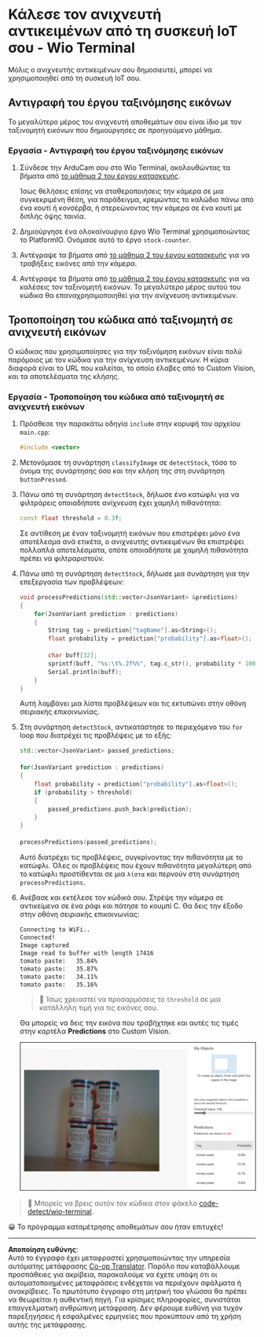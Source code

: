 <!--
CO_OP_TRANSLATOR_METADATA:
{
  "original_hash": "4cf1421420a6fab9ab4f2c391bd523b7",
  "translation_date": "2025-08-27T21:37:56+00:00",
  "source_file": "5-retail/lessons/2-check-stock-device/wio-terminal-object-detector.md",
  "language_code": "el"
}
-->
# Κάλεσε τον ανιχνευτή αντικειμένων από τη συσκευή IoT σου - Wio Terminal

Μόλις ο ανιχνευτής αντικειμένων σου δημοσιευτεί, μπορεί να χρησιμοποιηθεί από τη συσκευή IoT σου.

## Αντιγραφή του έργου ταξινόμησης εικόνων

Το μεγαλύτερο μέρος του ανιχνευτή αποθεμάτων σου είναι ίδιο με τον ταξινομητή εικόνων που δημιούργησες σε προηγούμενο μάθημα.

### Εργασία - Αντιγραφή του έργου ταξινόμησης εικόνων

1. Σύνδεσε την ArduCam σου στο Wio Terminal, ακολουθώντας τα βήματα από [το μάθημα 2 του έργου κατασκευής](../../../4-manufacturing/lessons/2-check-fruit-from-device/wio-terminal-camera.md#task---connect-the-camera).

    Ίσως θελήσεις επίσης να σταθεροποιήσεις την κάμερα σε μια συγκεκριμένη θέση, για παράδειγμα, κρεμώντας το καλώδιο πάνω από ένα κουτί ή κονσέρβα, ή στερεώνοντας την κάμερα σε ένα κουτί με διπλής όψης ταινία.

1. Δημιούργησε ένα ολοκαίνουργιο έργο Wio Terminal χρησιμοποιώντας το PlatformIO. Ονόμασε αυτό το έργο `stock-counter`.

1. Αντέγραψε τα βήματα από [το μάθημα 2 του έργου κατασκευής](../../../4-manufacturing/lessons/2-check-fruit-from-device/README.md#task---capture-an-image-using-an-iot-device) για να τραβήξεις εικόνες από την κάμερα.

1. Αντέγραψε τα βήματα από [το μάθημα 2 του έργου κατασκευής](../../../4-manufacturing/lessons/2-check-fruit-from-device/README.md#task---classify-images-from-your-iot-device) για να καλέσεις τον ταξινομητή εικόνων. Το μεγαλύτερο μέρος αυτού του κώδικα θα επαναχρησιμοποιηθεί για την ανίχνευση αντικειμένων.

## Τροποποίηση του κώδικα από ταξινομητή σε ανιχνευτή εικόνων

Ο κώδικας που χρησιμοποίησες για την ταξινόμηση εικόνων είναι πολύ παρόμοιος με τον κώδικα για την ανίχνευση αντικειμένων. Η κύρια διαφορά είναι το URL που καλείται, το οποίο έλαβες από το Custom Vision, και τα αποτελέσματα της κλήσης.

### Εργασία - Τροποποίηση του κώδικα από ταξινομητή σε ανιχνευτή εικόνων

1. Πρόσθεσε την παρακάτω οδηγία `include` στην κορυφή του αρχείου `main.cpp`:

    ```cpp
    #include <vector>
    ```

1. Μετονόμασε τη συνάρτηση `classifyImage` σε `detectStock`, τόσο το όνομα της συνάρτησης όσο και την κλήση της στη συνάρτηση `buttonPressed`.

1. Πάνω από τη συνάρτηση `detectStock`, δήλωσε ένα κατώφλι για να φιλτράρεις οποιαδήποτε ανίχνευση έχει χαμηλή πιθανότητα:

    ```cpp
    const float threshold = 0.3f;
    ```

    Σε αντίθεση με έναν ταξινομητή εικόνων που επιστρέφει μόνο ένα αποτέλεσμα ανά ετικέτα, ο ανιχνευτής αντικειμένων θα επιστρέψει πολλαπλά αποτελέσματα, οπότε οποιαδήποτε με χαμηλή πιθανότητα πρέπει να φιλτραριστούν.

1. Πάνω από τη συνάρτηση `detectStock`, δήλωσε μια συνάρτηση για την επεξεργασία των προβλέψεων:

    ```cpp
    void processPredictions(std::vector<JsonVariant> &predictions)
    {
        for(JsonVariant prediction : predictions)
        {
            String tag = prediction["tagName"].as<String>();
            float probability = prediction["probability"].as<float>();
    
            char buff[32];
            sprintf(buff, "%s:\t%.2f%%", tag.c_str(), probability * 100.0);
            Serial.println(buff);
        }
    }
    ```

    Αυτή λαμβάνει μια λίστα προβλέψεων και τις εκτυπώνει στην οθόνη σειριακής επικοινωνίας.

1. Στη συνάρτηση `detectStock`, αντικατάστησε το περιεχόμενο του `for` loop που διατρέχει τις προβλέψεις με το εξής:

    ```cpp
    std::vector<JsonVariant> passed_predictions;

    for(JsonVariant prediction : predictions) 
    {
        float probability = prediction["probability"].as<float>();
        if (probability > threshold)
        {
            passed_predictions.push_back(prediction);
        }
    }

    processPredictions(passed_predictions);
    ```

    Αυτό διατρέχει τις προβλέψεις, συγκρίνοντας την πιθανότητα με το κατώφλι. Όλες οι προβλέψεις που έχουν πιθανότητα μεγαλύτερη από το κατώφλι προστίθενται σε μια `λίστα` και περνούν στη συνάρτηση `processPredictions`.

1. Ανέβασε και εκτέλεσε τον κώδικά σου. Στρέψε την κάμερα σε αντικείμενα σε ένα ράφι και πάτησε το κουμπί C. Θα δεις την έξοδο στην οθόνη σειριακής επικοινωνίας:

    ```output
    Connecting to WiFi..
    Connected!
    Image captured
    Image read to buffer with length 17416
    tomato paste:   35.84%
    tomato paste:   35.87%
    tomato paste:   34.11%
    tomato paste:   35.16%
    ```

    > 💁 Ίσως χρειαστεί να προσαρμόσεις το `threshold` σε μια κατάλληλη τιμή για τις εικόνες σου.

    Θα μπορείς να δεις την εικόνα που τραβήχτηκε και αυτές τις τιμές στην καρτέλα **Predictions** στο Custom Vision.

    ![4 κονσέρβες τοματοπολτού σε ένα ράφι με προβλέψεις για τις 4 ανιχνεύσεις: 35.8%, 33.5%, 25.7% και 16.6%](../../../../../translated_images/custom-vision-stock-prediction.942266ab1bcca3410ecdf23643b9f5f570cfab2345235074e24c51f285777613.el.png)

> 💁 Μπορείς να βρεις αυτόν τον κώδικα στον φάκελο [code-detect/wio-terminal](../../../../../5-retail/lessons/2-check-stock-device/code-detect/wio-terminal).

😀 Το πρόγραμμα καταμέτρησης αποθεμάτων σου ήταν επιτυχές!

---

**Αποποίηση ευθύνης**:  
Αυτό το έγγραφο έχει μεταφραστεί χρησιμοποιώντας την υπηρεσία αυτόματης μετάφρασης [Co-op Translator](https://github.com/Azure/co-op-translator). Παρόλο που καταβάλλουμε προσπάθειες για ακρίβεια, παρακαλούμε να έχετε υπόψη ότι οι αυτοματοποιημένες μεταφράσεις ενδέχεται να περιέχουν σφάλματα ή ανακρίβειες. Το πρωτότυπο έγγραφο στη μητρική του γλώσσα θα πρέπει να θεωρείται η αυθεντική πηγή. Για κρίσιμες πληροφορίες, συνιστάται επαγγελματική ανθρώπινη μετάφραση. Δεν φέρουμε ευθύνη για τυχόν παρεξηγήσεις ή εσφαλμένες ερμηνείες που προκύπτουν από τη χρήση αυτής της μετάφρασης.